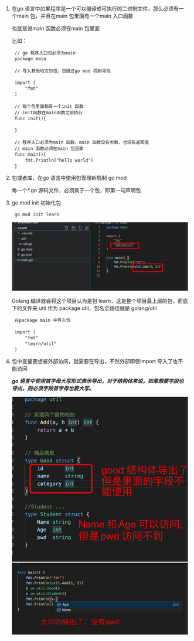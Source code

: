 1. 在go 语言中如果程序是一个可以编译成可执行的二进制文件，那么必须有一个main 包，并且在main 包里面有一个main 入口函数

   也就是说main 函数必须在main 包里面

   比如：

        // go 程序入口包必须为main
        package main

        // 导入其他地方的包，包通过go mod 机制寻找

        import (
            "fmt"
        )

        // 每个包里面都有一个init 函数
        // init函数在main函数之前执行
        func init(){

        }

        // 程序入口必须为main 函数，main 函数没有参数，也没有返回值
        // main 函数必须在main 包里面
        func main(){
            fmt.Println("hello world")
        }
        
2. 包或者库，在go 语言中使用包管理新机制 go mod

   每一个*.go 源码文件，必须属于一个包，即第一句声明包

3. go mod init 初始化包


        go mod init learn
    
    ![avatar](../../assets/package.jpg)

    Golang 编译器会将这个项目认为是包 learn，这是整个项目最上层的包，而底下的文件夹 util 作为 package util，包名全路径就是 golang/util

        在package main 中导入包

        import (
            "fmt"
            "learn/util"
        )

4. 包中变量要想被外部访问，就需要在导出，不然外部即使import 导入了也不能访问

   ***go 语言中使用首字母大写形式表示导出，对于结构体来说，如果想要字段也导出，则必须字段首字母也要大写。***

   ![avatar](../../assets/package1.jpg)
   ![avatar](../../assets/package2.jpg)
